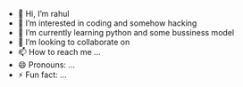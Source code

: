 - 👋 Hi, I’m rahul
- 👀 I’m interested in coding and somehow hacking
- 🌱 I’m currently learning python and some bussiness model
- 💞️ I’m looking to collaborate on 
- 📫 How to reach me ...
- 😄 Pronouns: ...
- ⚡ Fun fact: ...

<!---
rkp2910/rkp2910 is a ✨ special ✨ repository because its `README.md` (this file) appears on your GitHub profile.
You can click the Preview link to take a look at your changes.
--->
